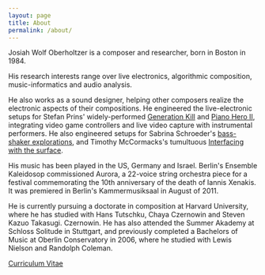 ```yaml
---
layout: page
title: About
permalink: /about/
---
```


Josiah Wolf Oberholtzer is a composer and researcher, born in Boston in 1984.

His research interests range over live electronics, algorithmic composition,
music-informatics and audio analysis.



He also works as a sound designer, helping other composers realize the
electronic aspects of their compositions. He engineered the live-electronic
setups for Stefan Prins' widely-performed [Generation Kill][genkill] and [Piano
Hero II][ph2], integrating video game controllers and live video capture with
instrumental performers. He also engineered setups for Sabrina Schroeder's
[bass-shaker explorations][shakers], and Timothy McCormacks's tumultuous
[Interfacing with the surface][surface].

His music has been played in the US, Germany and Israel. Berlin's Ensemble
Kaleidosop commissioned Aurora, a 22-voice string orchestra piece for a
festival commemorating the 10th anniversary of the death of Iannis Xenakis. It
was premiered in Berlin's Kammermusiksaal in August of 2011.

He is currently pursuing a doctorate in composition at Harvard University,
where he has studied with Hans Tutschku, Chaya Czernowin and Steven Kazuo
Takasugi. Czernowin. He has also attended the Summer Akademy at Schloss
Solitude in Stuttgart, and previously completed a Bachelors of Music at Oberlin
Conservatory in 2006, where he studied with Lewis Nielson and Randolph Coleman.

[Curriculum Vitae][cv]

[cv]: /assets/pdfs/JosiahWolfOberholtzer_CV.pdf
[genkill]: http://vimeo.com/63164780
[ph2]: http://vimeo.com/67093231 
[shakers]: https://www.youtube.com/watch?v=pmhTjWLeZtM
[surface]: https://soundcloud.com/timothy-mccormack/interfacing-with-the-surface